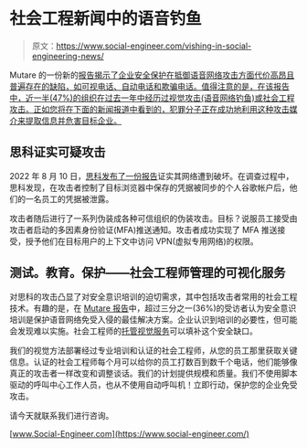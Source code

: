 # 社会工程新闻中的语音钓鱼

> 原文：<https://www.social-engineer.com/vishing-in-social-engineering-news/>

Mutare 的一份新的[报告揭示了企业安全保护在抵御语音网络攻击方面代价高昂且普遍存在的缺陷，如可视电话、自动电话和欺骗电话。值得注意的是，在该报告中，近一半(47%)的组织在过去一年中经历过视觉攻击(语音网络钓鱼)或社会工程攻击。正如您将在下面的新闻报道中看到的，犯罪分子正在成功地利用这种攻击媒介来提取信息并危害目标企业。](https://www.mutare.com/wp-content/uploads/2022/07/Mutare_2022-Voice-Network-Threat-Survey_v5.pdf)

## 思科证实可疑攻击

2022 年 8 月 10 日，[思科发布了一份报告](https://blog.talosintelligence.com/2022/08/recent-cyber-attack.html)证实其网络遭到破坏。在调查过程中，思科发现，在攻击者控制了目标浏览器中保存的凭据被同步的个人谷歌帐户后，他们的一名员工的凭据被泄露。

攻击者随后进行了一系列伪装成各种可信组织的伪装攻击。目标？说服员工接受由攻击者启动的多因素身份验证(MFA)推送通知。攻击者成功实现了 MFA 推送接受，授予他们在目标用户的上下文中访问 VPN(虚拟专用网络)的权限。

## 测试。教育。保护——社会工程师管理的可视化服务

对思科的攻击凸显了对安全意识培训的迫切需求，其中包括攻击者常用的社会工程技术。有趣的是，在 [Mutare 报告](https://www.mutare.com/wp-content/uploads/2022/07/Mutare_2022-Voice-Network-Threat-Survey_v5.pdf)中，超过三分之一(36%)的受访者认为安全意识培训是保护语音网络免受入侵的最佳解决方案。企业认识到培训的必要性，但可能会发现难以实施。社会工程师的[托管视觉服务](https://www.social-engineer.com/managed-services/managed-vishing-service/)可以填补这个安全缺口。

我们的视觉方法部署经过专业培训和认证的社会工程师，从您的员工那里获取关键信息。认证的社会工程师每个月可以给你的员工打数百到数千个电话，他们能够像真正的攻击者一样改变和调整谈话。我们的计划提供规模和质量。我们不使用脚本驱动的呼叫中心工作人员，也从不使用自动呼叫机！立即行动，保护您的企业免受攻击。

请今天就联系我们进行咨询。

[www.Social-Engineer.com](https://www.social-engineer.com/)